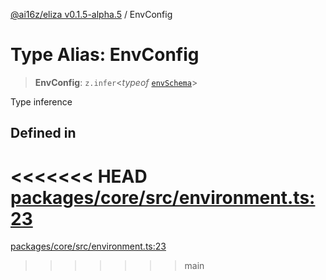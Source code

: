 [@ai16z/eliza v0.1.5-alpha.5](../index.md) / EnvConfig

# Type Alias: EnvConfig

> **EnvConfig**: `z.infer`\<*typeof* [`envSchema`](../variables/envSchema.md)\>

Type inference

## Defined in

<<<<<<< HEAD
[packages/core/src/environment.ts:23](https://github.com/konstantine25b/eliza/blob/main/packages/core/src/environment.ts#L23)
=======
[packages/core/src/environment.ts:23](https://github.com/ai16z/eliza/blob/main/packages/core/src/environment.ts#L23)
>>>>>>> main
